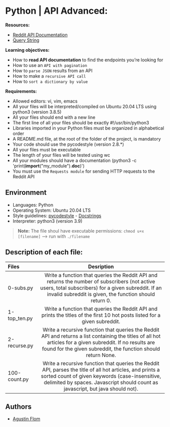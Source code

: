 # Python | API Advanced:

**Resources:**

* [Reddit API Documentation](https://www.reddit.com/dev/api/#GET_api_v1_me)
* [Query String](https://en.wikipedia.org/wiki/Query_string)

**Learning objectives:**

* How to **read API documentation** to find the endpoints you’re looking for
* How to use an ``API with pagination``
* How to ``parse JSON`` results from an API
* How to make a ``recursive API call``
* How to ``sort a dictionary by value``

**Requirements:**

* Allowed editors: vi, vim, emacs
* All your files will be interpreted/compiled on Ubuntu 20.04 LTS using python3 (version 3.8.5)
* All your files should end with a new line
* The first line of all your files should be exactly #!/usr/bin/python3
* Libraries imported in your Python files must be organized in alphabetical order
* A README.md file, at the root of the folder of the project, is mandatory
* Your code should use the pycodestyle (version 2.8.*)
* All your files must be executable
* The length of your files will be tested using wc
* All your modules should have a documentation (python3 -c 'print(__import__("my_module").__doc__)')
* You must use the ``Requests module`` for sending HTTP requests to the Reddit API

## Environment

* Languages: Python
* Operating System: Ubuntu 20.04 LTS
* Style guidelines: [pycodestyle](https://pypi.org/project/pycodestyle/) - [Docstrings](https://sphinxcontrib-napoleon.readthedocs.io/en/latest/example_google.html)
* Interpreter: python3 (version 3.9)
 > **Note:** The file shoul have executable permissions: ``chmod u+x [filename]`` --> run with ``./filename``

## Description of each file:

| Files          |Desription
|:----------------|:-------------------------------:|
|0-subs.py |Write a function that queries the Reddit API and returns the number of subscribers (not active users, total subscribers) for a given subreddit. If an invalid subreddit is given, the function should return 0.
|1-top_ten.py |Write a function that queries the Reddit API and prints the titles of the first 10 hot posts listed for a given subreddit.
|2-recurse.py |Write a recursive function that queries the Reddit API and returns a list containing the titles of all hot articles for a given subreddit. If no results are found for the given subreddit, the function should return None.
|100-count.py |Write a recursive function that queries the Reddit API, parses the title of all hot articles, and prints a sorted count of given keywords (case-insensitive, delimited by spaces. Javascript should count as javascript, but java should not).

## Authors

* [Agustin Flom](https://github.com/agusfl)
